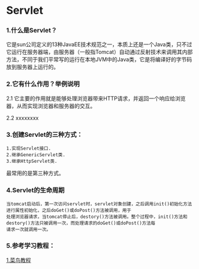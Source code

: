 # Servlet

### 1.什么是Servlet？

它是sun公司定义的13种JavaEE技术规范之一，本质上还是一个Java类，只不过它运行在服务器端，由服务器（一般指Tomcat）自动通过反射技术来调用其内部方法，不同于我们平常写的运行在本地JVM中的Java类，它是将编译好的字节码放到服务器上运行的。

### 2.它有什么作用？举例说明

2.1 它主要的作用就是能够处理浏览器带来HTTP请求，并返回一个响应给浏览器，从而实现浏览器和服务器的交互。

2.2 xxxxxxxx

### 3.创建Servlet的三种方式：

    1.实现Servlet接口.
    2.继承GenericServlet类.
    3.继承HttpServlet类.
    
最常用的是第三种方式。

### 4.Servlet的生命周期    
    当tomcat启动后，第一次访问servlet时，servlet对象创建，之后调用init()初始化方法进行属性初始化，之后doGet()或doPost()方法被调用，用于
    处理浏览器请求，当tomcat停止后，destory()方法被调用。整个过程中，init()方法和destory()方法只被调用一次，而处理请求的doGet()或doPost()方法每
    请求一次就调用一次。

### 5.参考学习教程：

[1.菜鸟教程](https://www.runoob.com/servlet/servlet-tutorial.html)



